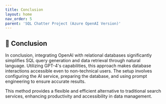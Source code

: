```yaml
---
title: Conclusion
layout: home
nav_order: 5
parent: 'SQL Chatter Project (Azure OpenAI Version)'
---
```


## 🤝 Conclusion
In conclusion, integrating OpenAI with relational databases significantly simplifies SQL query generation and data retrieval through natural language. Utilizing GPT-4's capabilities, this approach makes database interactions accessible even to non-technical users. The setup involves configuring the AI service, preparing the database, and using prompt engineering to ensure accurate results. 

This method provides a flexible and efficient alternative to traditional search services, enhancing productivity and accessibility in data management.